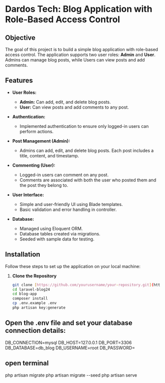 # Dardos Tech: Blog Application with Role-Based Access Control

## Objective

The goal of this project is to build a simple blog application with role-based access control. The application supports two user roles: **Admin** and **User**. Admins can manage blog posts, while Users can view posts and add comments.

## Features

- **User Roles:**
  - **Admin:** Can add, edit, and delete blog posts.
  - **User:** Can view posts and add comments to any post.

- **Authentication:**
  - Implemented authentication to ensure only logged-in users can perform actions.

- **Post Management (Admin):**
  - Admins can add, edit, and delete blog posts. Each post includes a title, content, and timestamp.

- **Commenting (User):**
  - Logged-in users can comment on any post.
  - Comments are associated with both the user who posted them and the post they belong to.

- **User Interface:**
  - Simple and user-friendly UI using Blade templates.
  - Basic validation and error handling in controller.

- **Database:**
  - Managed using Eloquent ORM.
  - Database tables created via migrations.
  - Seeded with sample data for testing.

## Installation

Follow these steps to set up the application on your local machine:

1. **Clone the Repository**

   ```bash
   git clone [https://github.com/yourusername/your-repository.git](https://github.com/Sujood-Mohammad/laravel-blog24.git)
   cd laravel-blog24
   cd blog-app
   composer install
   cp .env.example .env
   php artisan key:generate

## Open the .env file and set your database connection details:

DB_CONNECTION=mysql
DB_HOST=127.0.0.1
DB_PORT=3306
DB_DATABASE=db_blog
DB_USERNAME=root
DB_PASSWORD=

## open terminal
php artisan migrate
php artisan migrate --seed
php artisan serve




   
